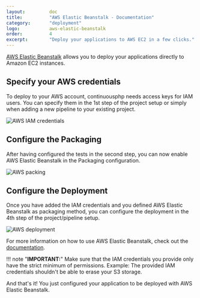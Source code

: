 ```yaml
---
layout:         doc
title:          "AWS Elastic Beanstalk - Documentation"
category:       "deployment"
logo:           aws-elastic-beanstalk
order:          4
excerpt:        "Deploy your applications to AWS EC2 in a few clicks."
---
```


[AWS Elastic Beanstalk](https://aws.amazon.com/elasticbeanstalk) allows you to deploy your applications directly to Amazon EC2 instances.

## Specify your AWS credentials
To deploy to your AWS account, continuousphp needs access keys for IAM users. You can specify them in the 1st step of the project
setup or simply when adding a new pipeline to your existing project.

![AWS IAM credentials](/assets/doc/deployment/aws-elastic-beanstalk/iam-credentials.png)

## Configure the Packaging
After having configured the tests in the second step, you can now enable AWS Elastic Beanstalk in the Packaging configuration.

![AWS packing](/assets/doc/deployment/aws-elastic-beanstalk/packaging.png)

## Configure the Deployment
Once you have added the IAM credentials and you defined AWS Elastic Beanstalk as packaging method, you can configure the deployment in the 4th step
of the project/pipeline setup.

![AWS deployment](/assets/doc/deployment/aws-elastic-beanstalk/destination.png)

For more information on how to use AWS Elastic Beanstalk, check out the [documentation](https://aws.amazon.com/documentation/elastic-beanstalk/).

!!! note "**IMPORTANT:**" 
    Make sure that the IAM credentials you provide only have the strict minimum of permissions. Example: The
    provided IAM credentials shouldn't be able to erase your S3 storage.

And that's it! You just configured your application to be deployed with AWS Elastic Beanstalk.
